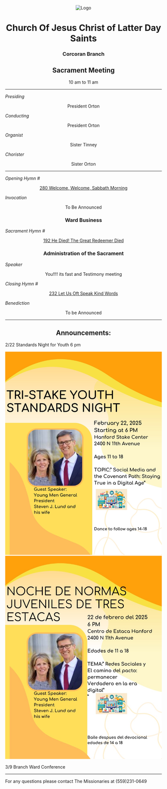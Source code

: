 <div align="center">
  <img src="https://www.churchofjesuschrist.org/imgs/265ae775c81a11ed91c8eeeeac1ec8afb281017f/full/%21640%2C/0/default" alt="Logo">
</div>

<div align="center">
  <h1>Church Of Jesus Christ of Latter Day Saints</h1>  
  <h3>Corcoran Branch</h3>  
  <h2>Sacrament Meeting</h2>  
  10 am to 11 am
</div>

---

*Presiding*  
<div align="center">President Orton</div>

*Conducting*  
<div align="center">President Orton</div>

*Organist*  
<div align="center">Sister Tinney</div>

*Chorister*  
<div align="center">Sister Orton</div>

---

*Opening Hymn #*  
<div align="center">
  <a href="https://www.churchofjesuschrist.org/study/manual/hymns/welcome-welcome-sabbath-morning?lang=eng">280 Welcome, Welcome, Sabbath Morning</a>
</div>

*Invocation*  
<div align="center">To Be Announced</div>

<div align="center">
  <h3>Ward Business</h3>
</div>

*Sacrament Hymn #*  
<div align="center">
  <a href="https://www.churchofjesuschrist.org/study/manual/hymns/he-died-the-great-redeemer-died?lang=eng">192 He Died! The Great Redeemer Died</a>
</div>

<div align="center">
  <h3>Administration of the Sacrament</h3>
</div>

*Speaker*  
<div align="center"> You!!!! its fast and Testimony meeting</div>


*Closing Hymn #*  
<div align="center">
  <a href="https://www.churchofjesuschrist.org/study/manual/hymns/let-us-oft-speak-kind-words?lang=eng">232 Let Us Oft Speak Kind Words</a>
</div>

*Benediction*  
<div align="center">To be Announced</div>

---

<div align="center">
  <h2>Announcements:</h2>
</div>


2/22 Standards Night for Youth 6 pm
<div align="center">
  <img src="https://github.com/AOrto/AOrto.github.io/blob/main/IMG_8488.JPEG?raw=true" alt="flyer 2">
</div>

<div align="center">
  <img src="https://github.com/AOrto/AOrto.github.io/blob/main/IMG_9815.JPEG?raw=true" alt="flyer 2 spanish">
</div>

3/9 Branch Ward Conference

---

For any questions please contact The Missionaries at (559)231-0649
